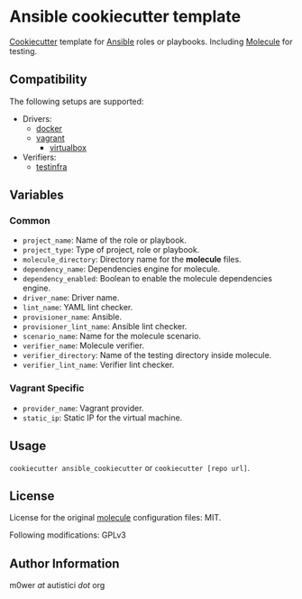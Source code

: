 # Ansible cookiecutter template

[Cookiecutter](https://github.com/audreyr/cookiecutter) template for
[Ansible](https://www.ansible.com/) roles or playbooks. Including
[Molecule](https://github.com/ansible/molecule) for testing.

## Compatibility

The following setups are supported:

* Drivers:
  * [docker](https://www.docker.com/)
  * [vagrant](https://www.vagrantup.com/)
    * [virtualbox](https://www.virtualbox.org/)
* Verifiers:
  * [testinfra](https://github.com/philpep/testinfra)

## Variables

### Common

* `project_name`: Name of the role or playbook.
* `project_type`: Type of project, role or playbook.
* `molecule_directory`: Directory name for the **molecule** files.
* `dependency_name`: Dependencies engine for molecule.
* `dependency_enabled`: Boolean to enable the molecule dependencies engine.
* `driver_name`: Driver name.
* `lint_name`: YAML lint checker.
* `provisioner_name`: Ansible.
* `provisioner_lint_name`: Ansible lint checker.
* `scenario_name`: Name for the molecule scenario.
* `verifier_name`: Molecule verifier.
* `verifier_directory`: Name of the testing directory inside molecule.
* `verifier_lint_name`: Verifier lint checker.

### Vagrant Specific

* `provider_name`: Vagrant provider.
* `static_ip`: Static IP for the virtual machine.

## Usage

`cookiecutter ansible_cookiecutter` or `cookiecutter [repo url]`.

## License

License for the original [molecule](https://github.com/ansible/molecule)
configuration files: MIT.

Following modifications: GPLv3

## Author Information

m0wer *at* autistici *dot* org
